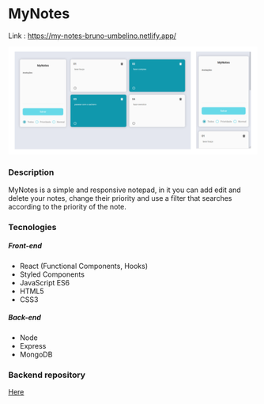 # MyNotes

Link : https://my-notes-bruno-umbelino.netlify.app/

![Project frame](https://github.com/BrunoUmbelino/myNotes/blob/main/github/Frame_.png)

### Description 

MyNotes is a simple and responsive notepad, in it you can add edit and delete your notes, change their priority and use a filter that searches according to the priority of the note. 

### Tecnologies

##### Front-end

- React (Functional Components, Hooks)
- Styled Components
- JavaScript ES6
- HTML5
- CSS3

##### Back-end

- Node
- Express
- MongoDB

### Backend repository

[Here](https://github.com/BrunoUmbelino/myNotes--server) 
